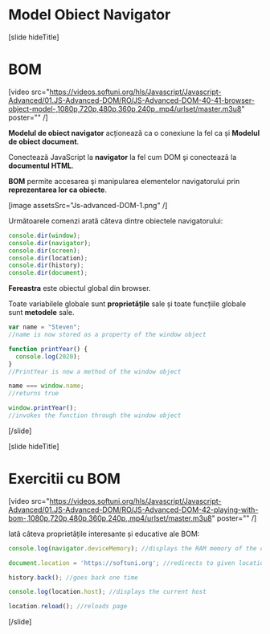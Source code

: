 # Model Obiect Navigator 

[slide hideTitle]

# BOM

[video src="https://videos.softuni.org/hls/Javascript/Javascript-Advanced/01.JS-Advanced-DOM/RO/JS-Advanced-DOM-40-41-browser-object-model-,1080p,720p,480p,360p,240p,.mp4/urlset/master.m3u8" poster="" /]

**Modelul de obiect navigator** acționează ca o conexiune la fel ca și **Modelul de obiect document**.

Conecteazâ JavaScript la **navigator** la fel cum DOM şi conectează la **documentul HTML**.

**BOM** permite accesarea şi manipularea elementelor navigatorului prin **reprezentarea lor ca obiecte**.

[image assetsSrc="Js-advanced-DOM-1.png" /]

Următoarele comenzi arată câteva dintre obiectele navigatorului:

```js
console.dir(window);
console.dir(navigator);
console.dir(screen);
console.dir(location);
console.dir(history);
console.dir(document);
```

**Fereastra** este obiectul global din browser.

Toate variabilele globale sunt **proprietățile** sale și toate funcțiile globale sunt **metodele** sale.

```js
var name = "Steven";
//name is now stored as a property of the window object

function printYear() {
  console.log(2020);
}
//PrintYear is now a method of the window object

name === window.name;
//returns true

window.printYear();
//invokes the function through the window object
```

[/slide]

[slide hideTitle]

# Exercitii cu BOM

[video src="https://videos.softuni.org/hls/Javascript/Javascript-Advanced/01.JS-Advanced-DOM/RO/JS-Advanced-DOM-42-playing-with-bom-,1080p,720p,480p,360p,240p,.mp4/urlset/master.m3u8" poster="" /]

Iatâ câteva proprietățile interesante și educative ale BOM:

```js
console.log(navigator.deviceMemory); //displays the RAM memory of the current machine

document.location = 'https://softuni.org'; //redirects to given location

history.back(); //goes back one time

console.log(location.host); //displays the current host

location.reload(); //reloads page
```

[/slide]
